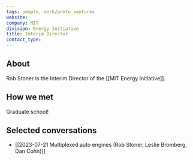 ```yaml
---
tags: people, work/proto_ventures
website: 
company: MIT
division: Energy Initiative
title: Interim Director
contact_type: 
---
```

## About
Rob Stoner is the Interim Director of the [[MIT Energy Initiative]].

## How we met
Graduate school!

## Selected conversations
- [[2023-07-21 Multiplexed auto engines (Rob Stoner, Leslie Bromberg, Dan Cohn)]]
